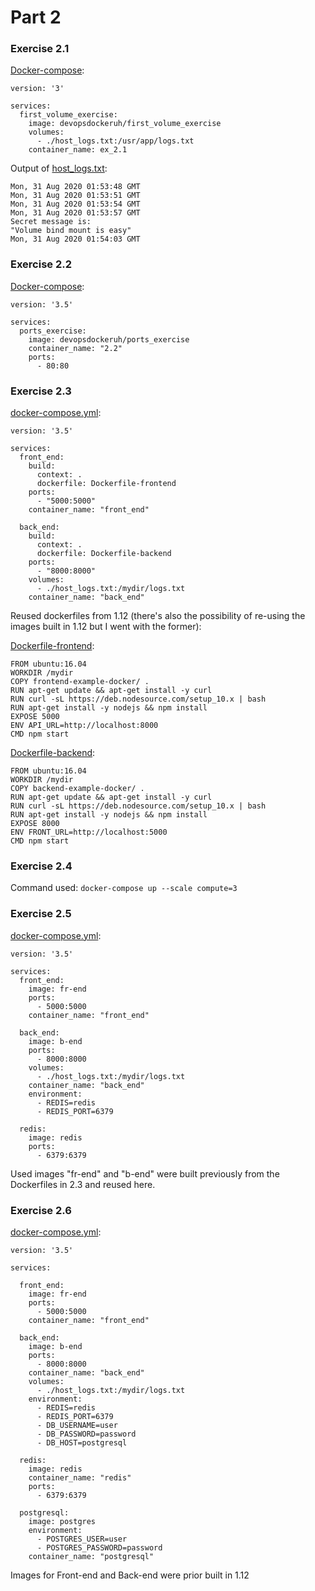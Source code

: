 # Part 2
### Exercise 2.1
[Docker-compose](2.1/docker-compose.yml):
```
version: '3'

services:
  first_volume_exercise:
    image: devopsdockeruh/first_volume_exercise
    volumes:
      - ./host_logs.txt:/usr/app/logs.txt
    container_name: ex_2.1
```
Output of [host_logs.txt](2.1/host_logs.txt):
```
Mon, 31 Aug 2020 01:53:48 GMT
Mon, 31 Aug 2020 01:53:51 GMT
Mon, 31 Aug 2020 01:53:54 GMT
Mon, 31 Aug 2020 01:53:57 GMT
Secret message is:
"Volume bind mount is easy"
Mon, 31 Aug 2020 01:54:03 GMT
```
### Exercise 2.2
[Docker-compose](2.2/docker-compose.yml):
```
version: '3.5'

services:
  ports_exercise:
    image: devopsdockeruh/ports_exercise
    container_name: "2.2"
    ports:
      - 80:80
```
### Exercise 2.3
[docker-compose.yml](2.3/docker-compose.yml):
```
version: '3.5'

services:
  front_end:
    build:
      context: .
      dockerfile: Dockerfile-frontend
    ports:
      - "5000:5000"
    container_name: "front_end"

  back_end:
    build:
      context: .
      dockerfile: Dockerfile-backend
    ports:
      - "8000:8000"
    volumes:
      - ./host_logs.txt:/mydir/logs.txt
    container_name: "back_end"
```
Reused dockerfiles from 1.12 (there's also the possibility of re-using the images built in 1.12 but I went with the former):

[Dockerfile-frontend](../part1/1.12/Dockerfile-frontend):
```
FROM ubuntu:16.04
WORKDIR /mydir
COPY frontend-example-docker/ .
RUN apt-get update && apt-get install -y curl
RUN curl -sL https://deb.nodesource.com/setup_10.x | bash
RUN apt-get install -y nodejs && npm install
EXPOSE 5000
ENV API_URL=http://localhost:8000
CMD npm start
```
[Dockerfile-backend](../part1/1.12/Dockerfile-backend):
```
FROM ubuntu:16.04
WORKDIR /mydir
COPY backend-example-docker/ .
RUN apt-get update && apt-get install -y curl
RUN curl -sL https://deb.nodesource.com/setup_10.x | bash
RUN apt-get install -y nodejs && npm install
EXPOSE 8000
ENV FRONT_URL=http://localhost:5000
CMD npm start
```
### Exercise 2.4
Command used: `docker-compose up --scale compute=3`

### Exercise 2.5
[docker-compose.yml](2.5/docker-compose.yml):
```
version: '3.5'

services:
  front_end:
    image: fr-end
    ports:
      - 5000:5000
    container_name: "front_end"

  back_end:
    image: b-end
    ports:
      - 8000:8000
    volumes:
      - ./host_logs.txt:/mydir/logs.txt
    container_name: "back_end"
    environment:
      - REDIS=redis
      - REDIS_PORT=6379

  redis:
    image: redis
    ports:
      - 6379:6379
```

Used images "fr-end" and "b-end" were built previously from the Dockerfiles in 2.3 and reused here.
### Exercise 2.6
[docker-compose.yml](2.6/docker-compose.yml):
```
version: '3.5'

services:

  front_end:
    image: fr-end
    ports:
      - 5000:5000
    container_name: "front_end"

  back_end:
    image: b-end
    ports:
      - 8000:8000
    container_name: "back_end"
    volumes:
      - ./host_logs.txt:/mydir/logs.txt
    environment:
      - REDIS=redis
      - REDIS_PORT=6379
      - DB_USERNAME=user
      - DB_PASSWORD=password
      - DB_HOST=postgresql

  redis:
    image: redis
    container_name: "redis"
    ports:
      - 6379:6379

  postgresql:
    image: postgres
    environment:
      - POSTGRES_USER=user
      - POSTGRES_PASSWORD=password
    container_name: "postgresql"
```

Images for Front-end and Back-end were prior built in 1.12


